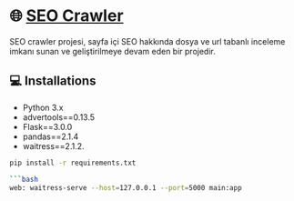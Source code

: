 # 🌐  [SEO Crawler](https://github.com/BilgeNurBekar/seo-project-1)

SEO crawler projesi, sayfa içi SEO hakkında dosya ve url tabanlı inceleme imkanı sunan ve geliştirilmeye devam eden bir projedir.

## 💻 Installations

- Python 3.x
- advertools==0.13.5
- Flask==3.0.0
- pandas==2.1.4
- waitress==2.1.2.

```bash
pip install -r requirements.txt

```bash
web: waitress-serve --host=127.0.0.1 --port=5000 main:app

 
